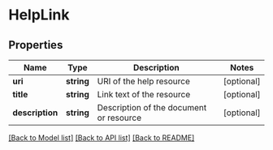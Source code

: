# HelpLink

## Properties
Name | Type | Description | Notes
------------ | ------------- | ------------- | -------------
**uri** | **string** | URI of the help resource | [optional] 
**title** | **string** | Link text of the resource | [optional] 
**description** | **string** | Description of the document or resource | [optional] 

[[Back to Model list]](../README.md#documentation-for-models) [[Back to API list]](../README.md#documentation-for-api-endpoints) [[Back to README]](../README.md)



